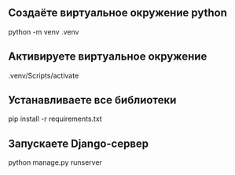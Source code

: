 Создаёте виртуальное окружение python
-
python -m venv .venv

Активируете виртуальное окружение
-
.venv/Scripts/activate

Устанавливаете все библиотеки
-
pip install -r requirements.txt

Запускаете Django-сервер
-
python manage.py runserver
